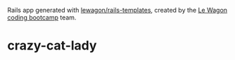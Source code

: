 Rails app generated with [lewagon/rails-templates](https://github.com/lewagon/rails-templates), created by the [Le Wagon coding bootcamp](https://www.lewagon.com) team.
# crazy-cat-lady
